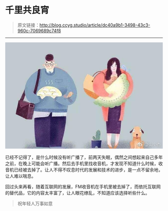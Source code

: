 # 千里共良宵

[annotation]: <id> (dc40a9b1-3498-43c3-960c-7069689c74f8)
[annotation]: <status> (protect)
[annotation]: <create_time> (2019-04-27 01:50:04)
[annotation]: <category> (心情随笔)

> 原文链接：<http://blog.ccyg.studio/article/dc40a9b1-3498-43c3-960c-7069689c74f8>

---

![](images/699d6944ly1g1asxj39dtj20hs0c0754.jpg)

已经不记得了，是什么时候没有听广播了，前两天失眠，偶然之间想起来自己多年之前，在晚上可能会听广播。然后去手机里找收音机，才发现不知道什么时候，收音机已经被去掉了。让人不得不叹息时代的发展和技术的进步，是一点不留余地，让人难以喘息。

回过头来再看，随着互联网的发展，FM收音机在手机里被去掉了，而依托互联网的替代品，它的内容太丰富了，让人眼花缭乱，不知道应该选择听些什么。

<div class='ui jplayer audio' data-url='https://od.qingting.fm/m4a/5cba7b5d7cb8915df462fdbb_9145280_64.m4a' format='m4a'></div>

> 祝年轻人万事如意
